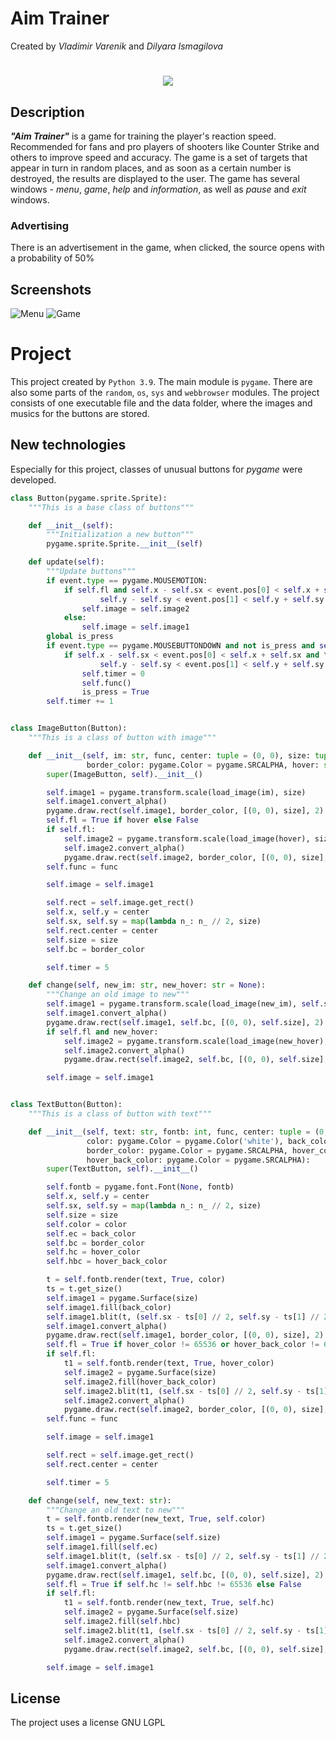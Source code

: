# Aim Trainer
Created by _Vladimir Varenik_ and _Dilyara Ismagilova_

<h1 align="center"> <img src="https://user-images.githubusercontent.com/117539159/211195258-fff078c7-2e7b-4ded-a176-e5645c314f18.png" /> </h1>

## Description
***"Aim Trainer"*** is a game for training the player's reaction speed. Recommended for fans and pro players of shooters like Counter Strike and others to improve speed and accuracy. The game is a set of targets that appear in turn in random places, and as soon as a certain number is destroyed, the results are displayed to the user. The game has several windows - *menu*, *game*, *help* and *information*, as well as *pause* and *exit* windows.

### Advertising
There is an advertisement in the game, when clicked, the source opens with a probability of 50%

## Screenshots
![Menu](https://user-images.githubusercontent.com/117539159/221351484-10b83ec0-6f78-4de7-b377-fc075b1e7d3c.png)
![Game](https://user-images.githubusercontent.com/117539159/212554964-37c44631-ed81-4fe4-a7bf-0ec162e83791.png)

# Project
This project created by `Python 3.9`. The main module is `pygame`. There are also some parts of the `random`, `os`, `sys` and `webbrowser` modules. The project consists of one executable file and the data folder, where the images and musics for the buttons are stored. 

## New technologies
Especially for this project, classes of unusual buttons for *pygame* were developed.
```python
class Button(pygame.sprite.Sprite):
    """This is a base class of buttons"""

    def __init__(self):
        """Initialization a new button"""
        pygame.sprite.Sprite.__init__(self)

    def update(self):
        """Update buttons"""
        if event.type == pygame.MOUSEMOTION:
            if self.fl and self.x - self.sx < event.pos[0] < self.x + self.sx and \
                    self.y - self.sy < event.pos[1] < self.y + self.sy:
                self.image = self.image2
            else:
                self.image = self.image1
        global is_press
        if event.type == pygame.MOUSEBUTTONDOWN and not is_press and self.timer > 10:
            if self.x - self.sx < event.pos[0] < self.x + self.sx and \
                    self.y - self.sy < event.pos[1] < self.y + self.sy:
                self.timer = 0
                self.func()
                is_press = True
        self.timer += 1


class ImageButton(Button):
    """This is a class of button with image"""

    def __init__(self, im: str, func, center: tuple = (0, 0), size: tuple = (100, 100),
                 border_color: pygame.Color = pygame.SRCALPHA, hover: str = None):
        super(ImageButton, self).__init__()

        self.image1 = pygame.transform.scale(load_image(im), size)
        self.image1.convert_alpha()
        pygame.draw.rect(self.image1, border_color, [(0, 0), size], 2)
        self.fl = True if hover else False
        if self.fl:
            self.image2 = pygame.transform.scale(load_image(hover), size)
            self.image2.convert_alpha()
            pygame.draw.rect(self.image2, border_color, [(0, 0), size], 2)
        self.func = func

        self.image = self.image1

        self.rect = self.image.get_rect()
        self.x, self.y = center
        self.sx, self.sy = map(lambda n_: n_ // 2, size)
        self.rect.center = center
        self.size = size
        self.bc = border_color

        self.timer = 5

    def change(self, new_im: str, new_hover: str = None):
        """Change an old image to new"""
        self.image1 = pygame.transform.scale(load_image(new_im), self.size)
        self.image1.convert_alpha()
        pygame.draw.rect(self.image1, self.bc, [(0, 0), self.size], 2)
        if self.fl and new_hover:
            self.image2 = pygame.transform.scale(load_image(new_hover), self.size)
            self.image2.convert_alpha()
            pygame.draw.rect(self.image2, self.bc, [(0, 0), self.size], 2)

        self.image = self.image1


class TextButton(Button):
    """This is a class of button with text"""

    def __init__(self, text: str, fontb: int, func, center: tuple = (0, 0), size: tuple = (100, 100),
                 color: pygame.Color = pygame.Color('white'), back_color: pygame.Color = pygame.SRCALPHA,
                 border_color: pygame.Color = pygame.SRCALPHA, hover_color: pygame.Color = pygame.SRCALPHA,
                 hover_back_color: pygame.Color = pygame.SRCALPHA):
        super(TextButton, self).__init__()

        self.fontb = pygame.font.Font(None, fontb)
        self.x, self.y = center
        self.sx, self.sy = map(lambda n_: n_ // 2, size)
        self.size = size
        self.color = color
        self.ec = back_color
        self.bc = border_color
        self.hc = hover_color
        self.hbc = hover_back_color

        t = self.fontb.render(text, True, color)
        ts = t.get_size()
        self.image1 = pygame.Surface(size)
        self.image1.fill(back_color)
        self.image1.blit(t, (self.sx - ts[0] // 2, self.sy - ts[1] // 2))
        self.image1.convert_alpha()
        pygame.draw.rect(self.image1, border_color, [(0, 0), size], 2)
        self.fl = True if hover_color != 65536 or hover_back_color != 65536 else False
        if self.fl:
            t1 = self.fontb.render(text, True, hover_color)
            self.image2 = pygame.Surface(size)
            self.image2.fill(hover_back_color)
            self.image2.blit(t1, (self.sx - ts[0] // 2, self.sy - ts[1] // 2))
            self.image2.convert_alpha()
            pygame.draw.rect(self.image2, border_color, [(0, 0), size], 2)
        self.func = func

        self.image = self.image1

        self.rect = self.image.get_rect()
        self.rect.center = center

        self.timer = 5

    def change(self, new_text: str):
        """Change an old text to new"""
        t = self.fontb.render(new_text, True, self.color)
        ts = t.get_size()
        self.image1 = pygame.Surface(self.size)
        self.image1.fill(self.ec)
        self.image1.blit(t, (self.sx - ts[0] // 2, self.sy - ts[1] // 2))
        self.image1.convert_alpha()
        pygame.draw.rect(self.image1, self.bc, [(0, 0), self.size], 2)
        self.fl = True if self.hc != self.hbc != 65536 else False
        if self.fl:
            t1 = self.fontb.render(new_text, True, self.hc)
            self.image2 = pygame.Surface(self.size)
            self.image2.fill(self.hbc)
            self.image2.blit(t1, (self.sx - ts[0] // 2, self.sy - ts[1] // 2))
            self.image2.convert_alpha()
            pygame.draw.rect(self.image2, self.bc, [(0, 0), self.size], 2)

        self.image = self.image1
```
## License
The project uses a license GNU LGPL
